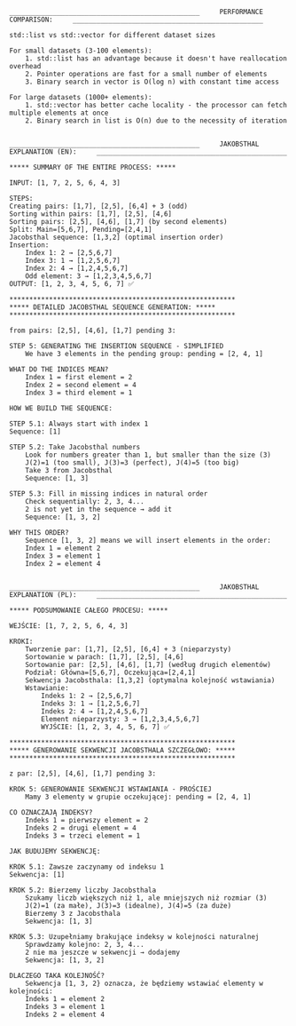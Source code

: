 	________________________________________________     PERFORMANCE COMPARISON:     ________________________________________________

	std::list vs std::vector for different dataset sizes

	For small datasets (3-100 elements):
		1. std::list has an advantage because it doesn't have reallocation overhead
		2. Pointer operations are fast for a small number of elements
		3. Binary search in vector is O(log n) with constant time access

	For large datasets (1000+ elements):
		1. std::vector has better cache locality - the processor can fetch multiple elements at once
		2. Binary search in list is O(n) due to the necessity of iteration


	________________________________________________     JAKOBSTHAL EXPLANATION (EN):     ________________________________________________

	***** SUMMARY OF THE ENTIRE PROCESS: *****

	INPUT: [1, 7, 2, 5, 6, 4, 3]

	STEPS:
	Creating pairs: [1,7], [2,5], [6,4] + 3 (odd)
	Sorting within pairs: [1,7], [2,5], [4,6]
	Sorting pairs: [2,5], [4,6], [1,7] (by second elements)
	Split: Main=[5,6,7], Pending=[2,4,1]
	Jacobsthal sequence: [1,3,2] (optimal insertion order)
	Insertion:
		Index 1: 2 → [2,5,6,7]
		Index 3: 1 → [1,2,5,6,7]
		Index 2: 4 → [1,2,4,5,6,7]
		Odd element: 3 → [1,2,3,4,5,6,7]
	OUTPUT: [1, 2, 3, 4, 5, 6, 7] ✅

	*********************************************************
	***** DETAILED JACOBSTHAL SEQUENCE GENERATION: *****
	*********************************************************

	from pairs: [2,5], [4,6], [1,7] pending 3:

	STEP 5: GENERATING THE INSERTION SEQUENCE - SIMPLIFIED
		We have 3 elements in the pending group: pending = [2, 4, 1]

	WHAT DO THE INDICES MEAN?
		Index 1 = first element = 2
		Index 2 = second element = 4
		Index 3 = third element = 1

	HOW WE BUILD THE SEQUENCE:

	STEP 5.1: Always start with index 1
	Sequence: [1]

	STEP 5.2: Take Jacobsthal numbers
		Look for numbers greater than 1, but smaller than the size (3)
		J(2)=1 (too small), J(3)=3 (perfect), J(4)=5 (too big)
		Take 3 from Jacobsthal
		Sequence: [1, 3]

	STEP 5.3: Fill in missing indices in natural order
		Check sequentially: 2, 3, 4...
		2 is not yet in the sequence → add it
		Sequence: [1, 3, 2]

	WHY THIS ORDER?
		Sequence [1, 3, 2] means we will insert elements in the order:
		Index 1 = element 2
		Index 3 = element 1
		Index 2 = element 4


	________________________________________________     JAKOBSTHAL EXPLANATION (PL):     ________________________________________________

	***** PODSUMOWANIE CAŁEGO PROCESU: *****

	WEJŚCIE: [1, 7, 2, 5, 6, 4, 3]

	KROKI:
		Tworzenie par: [1,7], [2,5], [6,4] + 3 (nieparzysty)
		Sortowanie w parach: [1,7], [2,5], [4,6]
		Sortowanie par: [2,5], [4,6], [1,7] (według drugich elementów)
		Podział: Główna=[5,6,7], Oczekująca=[2,4,1]
		Sekwencja Jacobsthala: [1,3,2] (optymalna kolejność wstawiania)
		Wstawianie:
			Indeks 1: 2 → [2,5,6,7]
			Indeks 3: 1 → [1,2,5,6,7]
			Indeks 2: 4 → [1,2,4,5,6,7]
			Element nieparzysty: 3 → [1,2,3,4,5,6,7]
			WYJŚCIE: [1, 2, 3, 4, 5, 6, 7] ✅

	*********************************************************
	***** GENEROWANIE SEKWENCJI JACOBSTHALA SZCZEGŁOWO: *****
	*********************************************************

	z par: [2,5], [4,6], [1,7] pending 3:

	KROK 5: GENEROWANIE SEKWENCJI WSTAWIANIA - PROŚCIEJ
		Mamy 3 elementy w grupie oczekującej: pending = [2, 4, 1]

	CO OZNACZAJĄ INDEKSY?
		Indeks 1 = pierwszy element = 2
		Indeks 2 = drugi element = 4
		Indeks 3 = trzeci element = 1

	JAK BUDUJEMY SEKWENCJĘ:

	KROK 5.1: Zawsze zaczynamy od indeksu 1
	Sekwencja: [1]

	KROK 5.2: Bierzemy liczby Jacobsthala
		Szukamy liczb większych niż 1, ale mniejszych niż rozmiar (3)
		J(2)=1 (za małe), J(3)=3 (idealne), J(4)=5 (za duże)
		Bierzemy 3 z Jacobsthala
		Sekwencja: [1, 3]
	
	KROK 5.3: Uzupełniamy brakujące indeksy w kolejności naturalnej
		Sprawdzamy kolejno: 2, 3, 4...
		2 nie ma jeszcze w sekwencji → dodajemy
		Sekwencja: [1, 3, 2]

	DLACZEGO TAKA KOLEJNOŚĆ?
		Sekwencja [1, 3, 2} oznacza, że będziemy wstawiać elementy w kolejności:
		Indeks 1 = element 2
		Indeks 3 = element 1
		Indeks 2 = element 4
